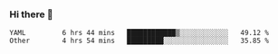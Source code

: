 ### Hi there 👋

<!--
**yeya24/yeya24** is a ✨ _special_ ✨ repository because its `README.md` (this file) appears on your GitHub profile.

Here are some ideas to get you started:

- 🔭 I’m currently working on ...
- 🌱 I’m currently learning ...
- 👯 I’m looking to collaborate on ...
- 🤔 I’m looking for help with ...
- 💬 Ask me about ...
- 📫 How to reach me: ...
- 😄 Pronouns: ...
- ⚡ Fun fact: ...
-->

<!--START_SECTION:waka-->

```text
YAML         6 hrs 44 mins   ████████████▒░░░░░░░░░░░░   49.12 %
Other        4 hrs 54 mins   █████████░░░░░░░░░░░░░░░░   35.85 %
```

<!--END_SECTION:waka-->
